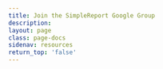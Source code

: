 ```yaml
---
title: Join the SimpleReport Google Group
description:
layout: page
class: page-docs
sidenav: resources
return_top: 'false'
---
```

